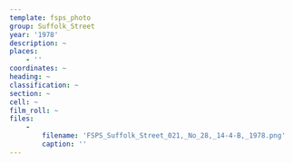 ```yaml
---
template: fsps_photo
group: Suffolk_Street
year: '1978'
description: ~
places:
    - ''
coordinates: ~
heading: ~
classification: ~
section: ~
cell: ~
film_roll: ~
files:
    -
        filename: 'FSPS_Suffolk_Street_021,_No_28,_14-4-B,_1978.png'
        caption: ''
---
```

